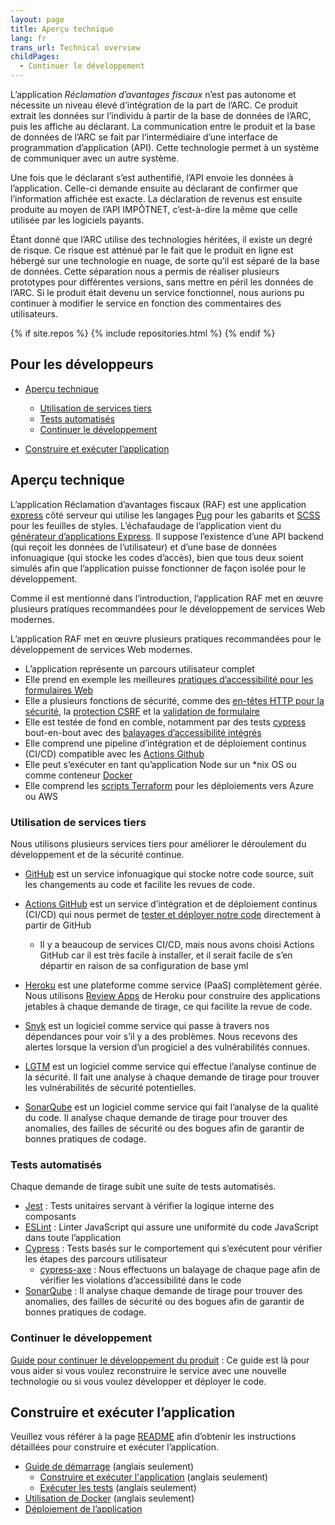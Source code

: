 ```yaml
---
layout: page
title: Aperçu technique
lang: fr
trans_url: Technical overview
childPages:
  - Continuer le développement
---
```

L’application *Réclamation d’avantages fiscaux* n’est pas autonome et nécessite un niveau élevé d’intégration de la part de l’ARC. Ce produit extrait les données sur l’individu à partir de la base de données de l’ARC, puis les affiche au déclarant. La communication entre le produit et la base de données de l’ARC se fait par l’intermédiaire d’une interface de programmation d’application (API). Cette technologie permet à un système de communiquer avec un autre système.

Une fois que le déclarant s’est authentifié, l’API envoie les données à l’application. Celle-ci demande ensuite au déclarant de confirmer que l’information affichée est exacte. La déclaration de revenus est ensuite produite au moyen de l’API IMPÔTNET, c’est-à-dire la même que celle utilisée par les logiciels payants.

Étant donné que l’ARC utilise des technologies héritées, il existe un degré de risque. Ce risque est atténué par le fait que le produit en ligne est hébergé sur une technologie en nuage, de sorte qu’il est séparé de la base de données. Cette séparation nous a permis de réaliser plusieurs prototypes pour différentes versions, sans mettre en péril les données de l’ARC. Si le produit était devenu un service fonctionnel, nous aurions pu continuer à modifier le service en fonction des commentaires des utilisateurs.

{% if site.repos %} {% include repositories.html %}
{% endif %}

## Pour les développeurs

* [Aperçu technique](https://crazee-docs.netlify.com/aperçu-technique/#aperçu-technique)

  * [Utilisation de services tiers](https://crazee-docs.netlify.com/aperçu-technique/#utilisation-de-services-tiers)
  * [Tests automatisés](https://crazee-docs.netlify.com/aperçu-technique/#tests-automatisés)
  * [Continuer le développement](https://crazee-docs.netlify.com/aperçu-technique/#continuer-le-développement)
* [Construire et exécuter l’application](https://crazee-docs.netlify.com/aperçu-technique/#construire-et-exécuter-lapplication)

## Aperçu technique

L’application Réclamation d’avantages fiscaux (RAF) est une application [express](https://expressjs.com/fr/) côté serveur qui utilise les langages [Pug](https://pugjs.org/api/getting-started.html) pour les gabarits et [SCSS](https://sass-lang.com/) pour les feuilles de styles. L’échafaudage de l’application vient du [générateur d’applications Express](https://expressjs.com/fr/starter/generator.html). Il suppose l’existence d’une API backend (qui reçoit les données de l’utilisateur) et d’une base de données infonuagique (qui stocke les codes d’accès), bien que tous deux soient simulés afin que l’application puisse fonctionner de façon isolée pour le développement.

Comme il est mentionné dans l’introduction, l’application RAF met en œuvre plusieurs pratiques recommandées pour le développement de services Web modernes.

L’application RAF met en œuvre plusieurs pratiques recommandées pour le développement de services Web modernes.

* L’application représente un parcours utilisateur complet
* Elle prend en exemple les meilleures [pratiques d’accessibilité pour les formulaires Web](https://adamsilver.io/articles/form-design-from-zero-to-hero-all-in-one-blog-post/) 
* Elle a plusieurs fonctions de sécurité, comme des [en-têtes HTTP pour la sécurité](https://helmetjs.github.io/), la [protection CSRF](https://github.com/expressjs/csurf) et la [validation de formulaire](https://express-validator.github.io/docs/)
* Elle est testée de fond en comble, notamment par des tests [cypress](https://www.cypress.io/) bout-en-bout avec des [balayages d’accessibilité intégrés](https://github.com/avanslaars/cypress-axe)
* Elle comprend une pipeline d’intégration et de déploiement continus (CI/CD) compatible avec les [Actions Github](https://github.com/features/actions)
* Elle peut s’exécuter en tant qu’application Node sur un *nix OS ou comme conteneur [Docker](https://docs.docker.com/install/)
* Elle comprend les [scripts Terraform](https://github.com/cds-snc/cra-claim-tax-benefits/tree/master/scripts) pour les déploiements vers Azure ou AWS

### Utilisation de services tiers

Nous utilisons plusieurs services tiers pour améliorer le déroulement du développement et de la sécurité continue. 

* [GitHub](https://github.com/) est un service infonuagique qui stocke notre code source, suit les changements au code et facilite les revues de code.
* [Actions GitHub](https://github.com/features/actions) est un service d’intégration et de déploiement continus (CI/CD) qui nous permet de [tester et déployer notre code](https://github.com/cds-snc/cra-claim-tax-benefits/blob/master/.github/workflows/testBuildDeploy.yml)  directement à partir de GitHub
  * Il y a beaucoup de services CI/CD, mais nous avons choisi Actions GitHub car il est très facile à installer, et il serait facile de s’en départir en raison de sa configuration de base yml
* [Heroku](https://www.heroku.com/home) est une plateforme comme service (PaaS) complètement gérée. Nous utilisons [Review Apps](https://devcenter.heroku.com/articles/github-integration-review-apps) de Heroku pour construire des applications jetables à chaque demande de tirage, ce qui facilite la revue de code.
* [Snyk](https://snyk.io/) est un logiciel comme service qui passe à travers nos dépendances pour voir s’il y a des problèmes. Nous recevons des alertes lorsque la version d’un progiciel a des vulnérabilités connues.

* [LGTM](https://lgtm.com/) est un logiciel comme service qui effectue l’analyse continue de la sécurité. Il fait une analyse à chaque demande de tirage pour trouver les vulnérabilités de sécurité potentielles.
* [SonarQube](https://www.sonarqube.org/) est un logiciel comme service qui fait l’analyse de la qualité du code. Il analyse chaque demande de tirage pour trouver des anomalies, des failles de sécurité ou des bogues afin de garantir de bonnes pratiques de codage.

### Tests automatisés

Chaque demande de tirage subit une suite de tests automatisés.

* [Jest](https://jestjs.io/) : Tests unitaires servant à vérifier la logique interne des composants
* [ESLint](https://eslint.org/) : Linter JavaScript qui assure une uniformité du code JavaScript dans toute l’application
* [Cypress](https://www.cypress.io/) : Tests basés sur le comportement qui s’exécutent pour vérifier les étapes des parcours utilisateur
  * [cypress-axe](https://github.com/avanslaars/cypress-axe) : Nous effectuons un balayage de chaque page afin de vérifier les violations d’accessibilité dans le code
* [SonarQube](https://www.sonarqube.org/) : Il analyse chaque demande de tirage pour trouver des anomalies, des failles de sécurité ou des bogues afin de garantir de bonnes pratiques de codage.

### Continuer le développement

[Guide pour continuer le développement du produit](https://crazee-docs.netlify.com/continuer-le-d%C3%A9veloppement/) : Ce guide est là pour vous aider si vous voulez reconstruire le service avec une nouvelle technologie ou si vous voulez développer et déployer le code.

## Construire et exécuter l’application

Veuillez vous référer à la page [README](https://github.com/cds-snc/cra-claim-tax-benefits/blob/master/README.md) afin d’obtenir les instructions détaillées pour construire et exécuter l’application.

* [Guide de démarrage](https://github.com/cds-snc/cra-claim-tax-benefits/blob/master/README.md#getting-started-npm) (anglais seulement)
  * [Construire et exécuter l'application](https://github.com/cds-snc/cra-claim-tax-benefits/blob/master/README.md#build-and-run) (anglais seulement)
  * [Exécuter les tests](https://github.com/cds-snc/cra-claim-tax-benefits/blob/master/README.md#run-tests) (anglais seulement)
* [Utilisation de Docker](https://github.com/cds-snc/cra-claim-tax-benefits/blob/master/README.md#using-docker) (anglais seulement)
* [Déploiement de l’application](https://github.com/cds-snc/cra-claim-tax-benefits/blob/master/docs/DEPLOY.md#ex%C3%A9cuter-un-d%C3%A9ploiement-manuel)